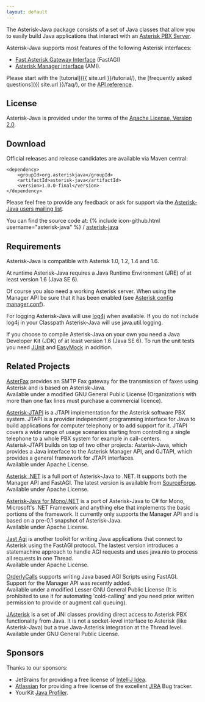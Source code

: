 ```yaml
---
layout: default
---
```


The Asterisk-Java package consists of a set of Java classes that allow
you to easily build Java applications that interact with an [Asterisk
PBX Server](http://www.asterisk.org/).

Asterisk-Java supports most features of the following Asterisk
interfaces:

-   [Fast Asterisk Gateway
    Interface](http://www.voip-info.org/wiki-Asterisk+AGI) (FastAGI)
-   [Asterisk Manager
    interface](http://www.voip-info.org/wiki-Asterisk+manager+API) (AMI).

Please start with the [tutorial]({{ site.url }}/tutorial/), the [frequently
asked questions]({{ site.url }}/faq/), or the [API
reference](#apidocsindex.html).

## License

Asterisk-Java is provided under the terms of the [Apache License,
Version 2.0](http://www.apache.org/licenses/LICENSE-2.0).

## Download

Official releases and release candidates are available via Maven central:

    <dependency>
        <groupId>org.asteriskjava</groupId>
        <artifactId>asterisk-java</artifactId>
        <version>1.0.0-final</version>
    </dependency>

Please feel free to provide any feedback or ask for support via the
[Asterisk-Java users mailing list](#mail-lists.html).

You can find the source code at:
{% include icon-github.html username="asterisk-java" %} /
[asterisk-java](https://github.com/asterisk-java/asterisk-java)

## Requirements

Asterisk-Java is compatible with Asterisk 1.0, 1.2, 1.4 and 1.6.

At runtime Asterisk-Java requires a Java Runtime Environment (JRE) of at
least version 1.6 (Java SE 6).

Of course you also need a working Asterisk server. When using the
Manager API be sure that it has been enabled (see [Asterisk config
manager.conf](http://www.voip-info.org/tiki-index.php?page=Asterisk%20config%20manager.conf)).

For logging Asterisk-Java will use
[log4j](http://logging.apache.org/log4j/) when available.
If you do not include log4j in your Classpath Asterisk-Java will use
java.util.logging.

If you choose to compile Asterisk-Java on your own you need a Java
Developer Kit (JDK) of at least version 1.6 (Java SE 6). To run the unit
tests you need [JUnit](http://www.junit.org/) and
[EasyMock](http://www.easymock.org/) in addition.

## Related Projects

[AsterFax](http://asterfax.sourceforge.net/) provides an
SMTP Fax gateway for the transmission of faxes using Asterisk and is
based on Asterisk-Java.\
Available under a modified GNU General Public License (Organizations
with more than one fax lines must purchase a commercial licence).

[Asterisk-JTAPI](http://asterisk-jtapi.sourceforge.net/)
is a JTAPI implementation for the Asterisk software PBX system. JTAPI is
a provider independent programming interface for Java to build
applications for computer telephony or to add support for it. JTAPI
covers a wide range of usage scenarios starting from controlling a
single telephone to a whole PBX system for example in call-centers.\
Asterisk-JTAPI builds on top of two other projects: Asterisk-Java, which
provides a Java interface to the Asterisk Manager API, and GJTAPI, which
provides a general framework for JTAPI interfaces.\
Available under Apache License.

[Asterisk
.NET](http://www.voip-info.org/wiki/view/Asterisk+.NET)
is a full port of Asterisk-Java to .NET. It supports both the Manager
API and FastAGI. The latest version is available from
[SourceForge](http://asterisk-dotnet.sourceforge.net).\
Available under Apache License.

[Asterisk-Java for
Mono/.NET](http://www3.mb.sympatico.ca/~chadk/) is a port
of Asterisk-Java to C\# for Mono, Microsoft's .NET Framework and
anything else that implements the basic portions of the framework. It
currently only supports the Manager API and is based on a pre-0.1
snapshot of Asterisk-Java.\
Available under Apache License.

[Jast Agi](http://tanesha.net/Wiki/JastAgi.html) is
another toolkit for writing Java applications that connect to Asterisk
using the FastAGI protocol. The lastest version introduces a
statemachine approach to handle AGI requests and uses java.nio to
process all requests in one Thread.\
Available under Apache License.

[OrderlyCalls](http://orderlycalls.sourceforge.net/)
supports writing Java based AGI Scripts using FastAGI. Support for the
Manager API was recently added.\
Available under a modified Lesser GNU General Public License (It is
prohibited to use it for automating 'cold-calling' and you need prior
written permission to provide or augment call queuing).

[JAsterisk](http://sourceforge.net/projects/jasterisk/)
is a set of JNI classes providing direct access to Asterisk PBX
functionality from Java. It is not a socket-level interface to Asterisk
(like Asterisk-Java) but a true Java-Asterisk integration at the Thread
level.
Available under GNU General Public License.

## Sponsors

Thanks to our sponsors:

-   JetBrains for providing a free license of [IntelliJ
    Idea](http://www.jetbrains.com/idea/).
-   [Atlassian](http://www.atlassian.com/) for providing
    a free license of the excellent
    [JIRA](http://www.atlassian.com/software/jira/) Bug
    tracker.
-   YourKit [Java Profiler](http://www.yourkit.com/).
